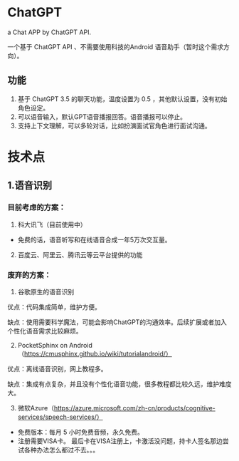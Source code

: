 # ChatGPT
a Chat APP by ChatGPT API.

一个基于 ChatGPT API 、不需要使用科技的Android 语音助手（暂时这个需求方向）。
## 功能
1. 基于 ChatGPT 3.5 的聊天功能，温度设置为 0.5 ，其他默认设置，没有初始角色设定。
2. 可以语音输入，默认GPT语音播报回答。语音播报可以停止。
3. 支持上下文理解，可以多轮对话，比如扮演面试官角色进行面试沟通。

# 技术点

## 1.语音识别

### 目前考虑的方案：

1. 科大讯飞（目前使用中）

- 免费的话，语音听写和在线语音合成一年5万次交互量。

2. 百度云、阿里云、腾讯云等云平台提供的功能


### 废弃的方案：

1. 谷歌原生的语音识别

优点：代码集成简单，维护方便。

缺点：使用需要科学魔法，可能会影响ChatGPT的沟通效率。后续扩展或者加入个性化语音需求比较麻烦。

2. PocketSphinx on Android （https://cmusphinx.github.io/wiki/tutorialandroid/）

优点：离线语音识别，网上教程多。

缺点：集成有点复杂，并且没有个性化语音功能，很多教程都比较久远，维护难度大。

3. 微软Azure（https://azure.microsoft.com/zh-cn/products/cognitive-services/speech-services/）

- 免费版本：每月 5 小时免费音频，永久免费。
- 注册需要VISA卡。
最后卡在VISA注册上，卡激活没问题，持卡人签名那边尝试各种办法怎么都过不去。。。

